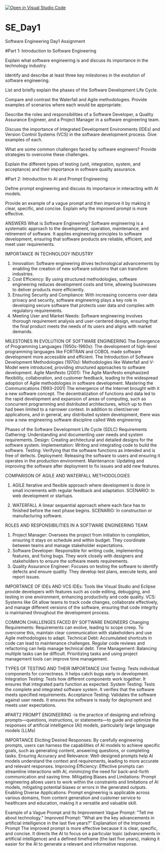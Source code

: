 [![Open in Visual Studio Code](https://classroom.github.com/assets/open-in-vscode-2e0aaae1b6195c2367325f4f02e2d04e9abb55f0b24a779b69b11b9e10269abc.svg)](https://classroom.github.com/online_ide?assignment_repo_id=15580684&assignment_repo_type=AssignmentRepo)
# SE_Day1
Software Engineering Day1 Assignment

#Part 1: Introduction to Software Engineering

Explain what software engineering is and discuss its importance in the technology industry.


Identify and describe at least three key milestones in the evolution of software engineering.


List and briefly explain the phases of the Software Development Life Cycle.


Compare and contrast the Waterfall and Agile methodologies. Provide examples of scenarios where each would be appropriate.


Describe the roles and responsibilities of a Software Developer, a Quality Assurance Engineer, and a Project Manager in a software engineering team.


Discuss the importance of Integrated Development Environments (IDEs) and Version Control Systems (VCS) in the software development process. Give examples of each.


What are some common challenges faced by software engineers? Provide strategies to overcome these challenges.


Explain the different types of testing (unit, integration, system, and acceptance) and their importance in software quality assurance.


#Part 2: Introduction to AI and Prompt Engineering


Define prompt engineering and discuss its importance in interacting with AI models.


Provide an example of a vague prompt and then improve it by making it clear, specific, and concise. Explain why the improved prompt is more effective.




ANSWERS
What is Software Engineering?
Software engineering is a systematic approach to the development, operation, maintenance, and retirement of software. It applies engineering principles to software development, ensuring that software products are reliable, efficient, and meet user requirements.

IMPORTANCE IN TECHNOLOGY INDUSTRY
1. Innovation: Software engineering drives technological advancements by enabling the creation of new software solutions that can transform industries.
2. Cost Efficiency: By using structured methodologies, software engineering reduces development costs and time, allowing businesses to deliver products more efficiently.
3. Ensuring Security and Compliance: With increasing concerns over data privacy and security, software engineering plays a key role in developing secure software that protects user data and complies with regulatory requirements.
4. Meeting User and Market Needs: Software engineering involves thorough requirement analysis and user-centered design, ensuring that the final product meets the needs of its users and aligns with market demands.

MILESTONES IN EVOLUTION OF SOFTWARE ENGINEERING
The Emergence of Programming Languages (1950s-1960s): The development of high-level programming languages like FORTRAN and COBOL made software development more accessible and efficient.
The Introduction of Software Development Methodologies (1970s): Methodologies like Waterfall and V-Model were introduced, providing structured approaches to software development.
Agile Manifesto (2001): The Agile Manifesto emphasized flexibility, collaboration, and customer feedback, leading to the widespread adoption of Agile methodologies in software development.
 Mastering the Communications (1993–2001)
The emergence of the Internet brought with it a new software concept. The decentralization of functions and data led to the rapid development and expansion of areas of computing, such as concurrent programming and distributed architectures, which up to then had been limited to a narrower context. In addition to client/server applications, and in general, any distributed system development, there was now a new engineering software discipline called Web engineering 

Phases of the Software Development Life Cycle (SDLC)
Requirements Gathering: Understanding and documenting user needs and system requirements.
Design: Creating architectural and detailed designs for the software system.
Implementation: Writing and integrating code to build the software.
Testing: Verifying that the software functions as intended and is free of defects.
Deployment: Releasing the software to users and ensuring it operates in the production environment.
Maintenance: Updating and improving the software after deployment to fix issues and add new features.

COMPARISON OF AGILE AND WATERFALL METHODOLOGIES
1. AGILE
Iterative and flexible approach where development is done in small increments with regular feedback and adaptation.
SCENARIO: In web development or startups.

2. WATERFALL
A linear sequential approach where each face has to finished before the next phase begins.
SCENARIO: In construction or manufacturing software.


ROLES AND RESPONSIBILITIES IN A SOFTWARE ENGINEERING TEAM
1. Project Manager: Oversees the project from initiation to completion, ensuring it stays on schedule and within budget. They coordinate between teams and manage stakeholder expectations.
2. Software Developer: Responsible for writing code, implementing features, and fixing bugs. They work closely with designers and stakeholders to ensure the software meets requirements.
3. Quality Assurance Engineer: Focuses on testing the software to identify defects and ensure quality. They develop test plans, execute tests, and report issues.

IMPORTANCE OF IDEs AND VCS
IDEs: Tools like Visual Studio and Eclipse provide developers with features such as code editing, debugging, and testing in one environment, enhancing productivity and code quality.
VCS: Systems like Git allow teams to track code changes, collaborate effectively, and manage different versions of the software, ensuring that code integrity is maintained throughout the development process.

COMMON CHALLENGES FACED BY SOFTWARE ENGINEERS
Changing Requirements: Requirements can evolve, leading to scope creep. To overcome this, maintain clear communication with stakeholders and use Agile methodologies to adapt.
Technical Debt: Accumulated shortcuts in code can lead to maintenance challenges. Regular code reviews and refactoring can help manage technical debt.
Time Management: Balancing multiple tasks can be difficult. Prioritizing tasks and using project management tools can improve time management.

TYPES OF TESTING AND THEIR IMPORTANCE
Unit Testing: Tests individual components for correctness. It helps catch bugs early in development.
Integration Testing: Tests how different components work together. It ensures that integrated parts function as expected.
System Testing: Tests the complete and integrated software system. It verifies that the software meets specified requirements.
Acceptance Testing: Validates the software against user needs. It ensures the software is ready for deployment and meets user expectations.

#PART2
PROMPT ENGINEERING -is the practice of designing and refining prompts—questions, instructions, or statements—to guide and optimize the responses of artificial intelligence (AI) models, particularly large language models (LLMs)

IMPORTANCE
Eliciting Desired Responses: By carefully engineering prompts, users can harness the capabilities of AI models to achieve specific goals, such as generating content, answering questions, or completing tasks.
Ensuring Accuracy and Relevance: Well-designed prompts help AI models understand the context and requirements, leading to more accurate and relevant responses.
Improving Efficiency: Effective prompts can streamline interactions with AI, minimizing the need for back-and-forth communication and saving time.
Mitigating Biases and Limitations: Prompt engineering allows users to work within the constraints and limitations of AI models, mitigating potential biases or errors in the generated outputs.
Enabling Diverse Applications: Prompt engineering is applicable across various domains, from content generation and customer service to healthcare and education, making it a versatile and valuable skill.

Example of a Vague Prompt and Its Improvement
Vague Prompt: "Tell me about technology."
Improved Prompt: "What are the key advancements in artificial intelligence in the last five years?"
Explanation of the Improved Prompt
The improved prompt is more effective because it is clear, specific, and concise. It directs the AI to focus on a particular topic (advancements in artificial intelligence) and a defined timeframe (the last five years), making it easier for the AI to generate a relevant and informative response.
